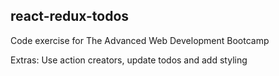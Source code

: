 ## react-redux-todos

Code exercise for The Advanced Web Development Bootcamp

Extras: Use action creators, update todos and add styling